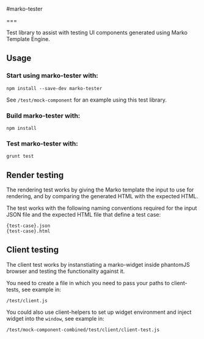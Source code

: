 #marko-tester

===

Test library to assist with testing UI components generated using Marko Template Engine.

## Usage

### Start using marko-tester with:

```
npm install --save-dev marko-tester
```

See `/test/mock-component` for an example using this test library.

### Build marko-tester with:

```
npm install
```

### Test marko-tester with:

```
grunt test
```

## Render testing

The rendering test works by giving the Marko template the input to use for rendering, and by comparing the generated HTML with the expected HTML.

The test works with the following naming conventions required for the input JSON file and the expected HTML file that define a test case:

```
{test-case}.json
{test-case}.html
```

## Client testing

The client test works by instanstiating a marko-widget inside phantomJS browser and testing the functionality against it.

You need to create a file in which you need to pass your paths to client-tests, see example in:

```
/test/client.js
```

You could also use client-helpers to set up widget environment and inject widget into the `window`, see example in:

```
/test/mock-component-combined/test/client/client-test.js
```
